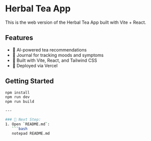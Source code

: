 # Herbal Tea App

This is the web version of the Herbal Tea App built with Vite + React.

## Features

- 🌿 AI-powered tea recommendations
- 📓 Journal for tracking moods and symptoms
- 🧠 Built with Vite, React, and Tailwind CSS
- 🚀 Deployed via Vercel

## Getting Started

```bash
npm install
npm run dev
npm run build

---

### 📌 Next Step:
1. Open `README.md`:
   ```bash
   notepad README.md

